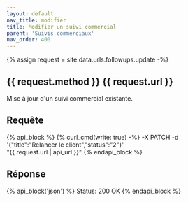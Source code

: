 ```yaml
---
layout: default
nav_title: modifier
title: Modifier un suivi commercial
parent: 'Suivis commerciaux'
nav_order: 400
---
```

{% assign request = site.data.urls.followups.update -%}
## {{ request.method }} {{ request.url }}

Mise à jour d'un suivi commercial existante.

## Requête

{% api_block %}
{% curl_cmd(write: true) -%}
-X PATCH -d '{"title":"Relancer le client","status":"2"}' \
"{{ request.url | api_url }}"
{% endapi_block %}

## Réponse

{% api_block('json') %}
Status: 200 OK
{% endapi_block %}
